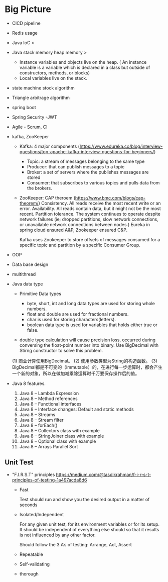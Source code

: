 # Big Picture
- CICD pipeline
- Redis usage
- Java IoC >

- Java stack memory heap memory >
    - Instance variables and objects live on the heap. ( An instance variable is a variable which is declared in a class but outside of constructors, methods, or blocks)
    - Local variables live on the stack.

- state machine stock algorithm
- Triangle arbitrage algorithm
- spring boot

- Spring Security -JWT
- Agile - Scrum, CI

- kafka, ZooKeeper
    - Kafka: 4 major components (https://www.edureka.co/blog/interview-questions/top-apache-kafka-interview-questions-for-beginners/)
        - Topic: a stream of messages belonging to the same type
        - Producer: that can publish messages to a topic
        - Broker: a set of servers where the publishes messages are stored
        - Consumer: that subscribes to various topics and pulls data from the brokers.

    - ZooKeeper: CAP theroem (https://www.bmc.com/blogs/cap-theorem/)
        Consistency. All reads receive the most recent write or an error.
        Availability. All reads contain data, but it might not be the most recent.
        Partition tolerance. The system continues to operate despite network failures (ie; dropped partitions, slow network connections, or unavailable network connections between nodes.)
        Eureka in spring cloud ensured A&P, Zookeeper ensured C&P.

        Kafka uses Zookeeper to store offsets of messages consumed for a specific topic and partition by a specific Consumer Group.

- OOP

- Data base design
- multithread

- Java data type
    - Primitive Data types
        - byte, short, int and long data types are used for storing whole numbers.
        - float and double are used for fractional numbers.
        - char is used for storing characters(letters).
        - boolean data type is used for variables that holds either true or false.

    - double type calculation will cause precision loss, occurred during conversing the float-point number into binary. Use BigDecimal with Stirng constructor to solve this problem.

    (1) 商业计算使用BigDecimal。
    (2) 使用参数类型为String的构造函数。
    (3) BigDecimal都是不可变的（immutable）的，在进行每一步运算时，都会产生一个新的对象，所以在做加减乘除运算时千万要保存操作后的值。

- Java 8 features.
    1. Java 8 – Lambda Expression
    2. Java 8 – Method references
    3. Java 8 – Functional interfaces
    4. Java 8 – Interface changes: Default and static methods
    5. Java 8 – Streams
    6. Java 8 – Stream filter
    7. Java 8 – forEach()
    8. Java 8 – Collectors class with example
    9. Java 8 – StringJoiner class with example
    10. Java 8 – Optional class with example
    11. Java 8 – Arrays Parallel Sort

## Unit Test
- "F.I.R.S.T" principles
https://medium.com/@tasdikrahman/f-i-r-s-t-principles-of-testing-1a497acda8d6

    - Fast

        Test should run and show you the desired output in a matter of seconds
    
    - Isolated/Independent

        For any given unit test, for its environment variables or for its setup. It should be independent of everything else should so that it results is not influenced by any other factor.

        Should follow the 3 A’s of testing: Arrange, Act, Assert

    - Repeatable

        


    - Self-validating
    - thorough